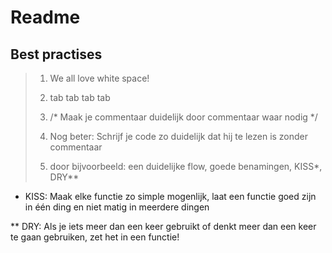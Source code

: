 # Readme #

## Best practises ##

> 1. We all love white space!
>
> 2. tab 	tab 	 tab 	tab
>
> 3. /* Maak je commentaar duidelijk door commentaar waar nodig */
> 
> 4. Nog beter: Schrijf je code zo duidelijk dat hij te lezen is zonder commentaar
>
> 5. door bijvoorbeeld: een duidelijke flow, goede benamingen, KISS*, DRY**

* KISS: Maak elke functie zo simple mogenlijk, laat een functie goed zijn in één ding en niet matig in meerdere dingen

** DRY: Als je iets meer dan een keer gebruikt of denkt meer dan een keer te gaan gebruiken, zet het in een functie!